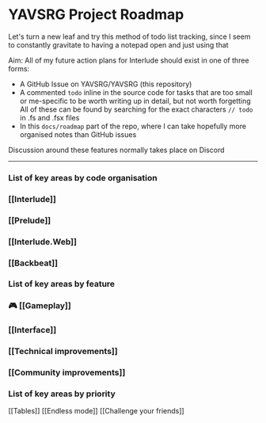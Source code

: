 # YAVSRG Project Roadmap

Let's turn a new leaf and try this method of todo list tracking, since I seem to constantly gravitate to having a notepad open and just using that

Aim: All of my future action plans for Interlude should exist in one of three forms:
- A GitHub Issue on YAVSRG/YAVSRG (this repository)
- A commented `todo` inline in the source code for tasks that are too small or me-specific to be worth writing up in detail, but not worth forgetting
	All of these can be found by searching for the exact characters `// todo` in .fs and .fsx files
- In this `docs/roadmap` part of the repo, where I can take hopefully more organised notes than GitHub issues

Discussion around these features normally takes place on Discord

----
### List of key areas by code organisation

### [[Interlude]]
### [[Prelude]]
### [[Interlude.Web]]
### [[Backbeat]]

### List of key areas by feature
### 🎮 [[Gameplay]]
### [[Interface]]
### [[Technical improvements]]
### [[Community improvements]]

### List of key areas by priority

[[Tables]]
[[Endless mode]]
[[Challenge your friends]]